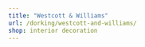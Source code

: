 ```yaml
---
title: "Westcott & Williams"
url: /dorking/westcott-and-williams/
shop: interior decoration
---
```

